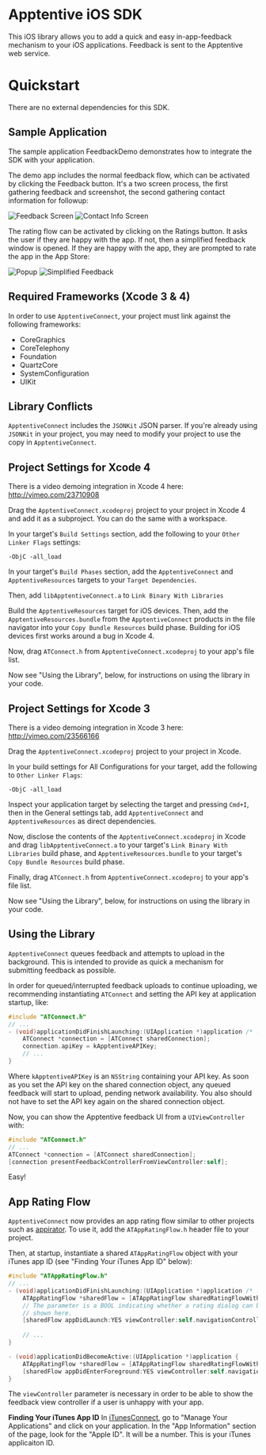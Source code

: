 Apptentive iOS SDK
==================

This iOS library allows you to add a quick and easy in-app-feedback mechanism
to your iOS applications. Feedback is sent to the Apptentive web service.

Quickstart
==========

There are no external dependencies for this SDK.

Sample Application
------------------
The sample application FeedbackDemo demonstrates how to integrate the SDK
with your application.

The demo app includes the normal feedback flow, which can be activated by
clicking the Feedback button. It's a two screen process, the first gathering
feedback and screenshot, the second gathering contact information for 
followup:

![Feedback Screen](apptentive-ios/raw/master/etc/screenshots/feedback_iphone.png)
![Contact Info Screen](apptentive-ios/raw/master/etc/screenshots/contact_iphone.png)

The rating flow can be activated by clicking on the Ratings button. It asks
the user if they are happy with the app. If not, then a simplified feedback
window is opened. If they are happy with the app, they are prompted to rate
the app in the App Store:

![Popup](apptentive-ios/raw/master/etc/screenshots/rating.png)
![Simplified Feedback](apptentive-ios/raw/master/etc/screenshots/feedback_simple_iphone.png)


Required Frameworks (Xcode 3 & 4)
---------------------------------
In order to use `ApptentiveConnect`, your project must link against the
following frameworks:

* CoreGraphics
* CoreTelephony
* Foundation
* QuartzCore
* SystemConfiguration
* UIKit

Library Conflicts
-----------------
`ApptentiveConnect` includes the `JSONKit` JSON parser. If you're already
using `JSONKit` in your project, you may need to modify your project to use
the copy in `ApptentiveConnect`.

Project Settings for Xcode 4
----------------------------

There is a video demoing integration in Xcode 4 here:
http://vimeo.com/23710908

Drag the `ApptentiveConnect.xcodeproj` project to your project in Xcode 4 and
add it as a subproject. You can do the same with a workspace.

In your target's `Build Settings` section, add the following to your 
`Other Linker Flags` settings:

    -ObjC -all_load

In your target's `Build Phases` section, add the `ApptentiveConnect` and
`ApptentiveResources` targets to your `Target Dependencies`.

Then, add `libApptentiveConnect.a` to `Link Binary With Libraries`

Build the `ApptentiveResources` target for iOS devices. Then, add the
`ApptentiveResources.bundle` from the `ApptentiveConnect` products in the
file navigator into your `Copy Bundle Resources` build phase. Building
for iOS devices first works around a bug in Xcode 4.

Now, drag `ATConnect.h` from `ApptentiveConnect.xcodeproj` to your app's 
file list.

Now see "Using the Library", below, for instructions on using the library in your code.

Project Settings for Xcode 3
----------------------------

There is a video demoing integration in Xcode 3 here:
http://vimeo.com/23566166

Drag the `ApptentiveConnect.xcodeproj` project to your project in Xcode.

In your build settings for All Configurations for your target, add the following 
to `Other Linker Flags`:

    -ObjC -all_load

Inspect your application target by selecting the target and pressing `Cmd+I`, then
in the General settings tab, add `ApptentiveConnect` and `ApptentiveResources` as
direct dependencies.

Now, disclose the contents of the `ApptentiveConnect.xcodeproj` in Xcode and drag
`libApptentiveConnect.a` to your target's `Link Binary With Libraries` build phase,
and `ApptentiveResources.bundle` to your target's `Copy Bundle Resources` build phase.

Finally, drag `ATConnect.h` from `ApptentiveConnect.xcodeproj` to your app's file list.

Now see "Using the Library", below, for instructions on using the library in your code.

Using the Library
-----------------

`ApptentiveConnect` queues feedback and attempts to upload in the background. This
is intended to provide as quick a mechanism for submitting feedback as possible.

In order for queued/interrupted feedback uploads to continue uploading, we 
recommending instantiating `ATConnect` and setting the API key at application
startup, like:

``` objective-c
#include "ATConnect.h"
// ...
- (void)applicationDidFinishLaunching:(UIApplication *)application /* ... */ {
    ATConnect *connection = [ATConnect sharedConnection];
    connection.apiKey = kApptentiveAPIKey;
    // ...
}
```

Where `kApptentiveAPIKey` is an `NSString` containing your API key. As soon
as you set the API key on the shared connection object, any queued feedback
will start to upload, pending network availability. You also should not have
to set the API key again on the shared connection object.

Now, you can show the Apptentive feedback UI from a `UIViewController` with:

``` objective-c
#include "ATConnect.h"
// ...
ATConnect *connection = [ATConnect sharedConnection];
[connection presentFeedbackControllerFromViewController:self];
```

Easy!


App Rating Flow
---------------
`ApptentiveConnect` now provides an app rating flow similar to other projects
such as [appirator](https://github.com/arashpayan/appirater). To use it, add
the `ATAppRatingFlow.h` header file to your project.

Then, at startup, instantiate a shared `ATAppRatingFlow` object with your 
iTunes app ID (see "Finding Your iTunes App ID" below):

``` objective-c
#include "ATAppRatingFlow.h"
// ...
- (void)applicationDidFinishLaunching:(UIApplication *)application /* ... */ {
    ATAppRatingFlow *sharedFlow = [ATAppRatingFlow sharedRatingFlowWithAppID:@"<your iTunes app ID>"];
    // The parameter is a BOOL indicating whether a rating dialog can be 
    // shown here.
    [sharedFlow appDidLaunch:YES viewController:self.navigationController];
    
    // ...
}

- (void)applicationDidBecomeActive:(UIApplication *)application {
    ATAppRatingFlow *sharedFlow = [ATAppRatingFlow sharedRatingFlowWithAppID:@"<your iTunes app ID>"];
    [sharedFlow appDidEnterForeground:YES viewController:self.navigationController];
}
```

The `viewController` parameter is necessary in order to be able to show the 
feedback view controller if a user is unhappy with your app.

**Finding Your iTunes App ID**
In [iTunesConnect](https://itunesconnect.apple.com/), go to "Manage Your 
Applications" and click on your application. In the "App Information" 
section of the page, look for the "Apple ID". It will be a number. This is
your iTunes applicaiton ID.
